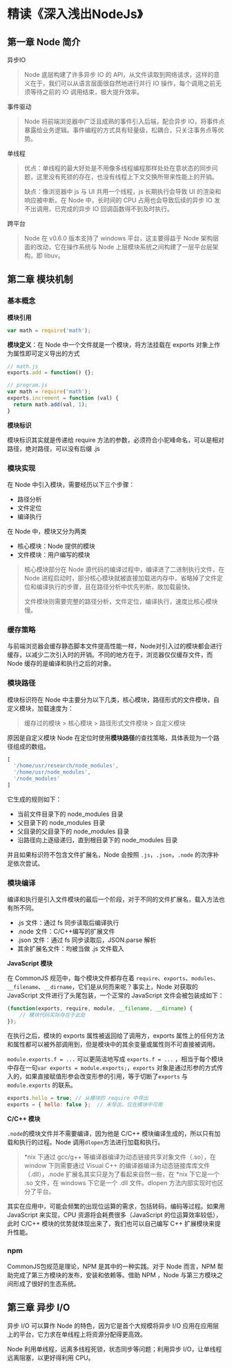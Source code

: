 # 精读《深入浅出NodeJs》

## 第一章 Node 简介

异步IO

> Node 底层构建了许多异步 IO 的 API，从文件读取到网络请求，这样的意义在于，我们可以从语言层面很自然地进行并行 IO 操作，每个调用之前无须等待之前的 IO 调用结束，极大提升效率。

事件驱动

> Node 将前端浏览器中广泛且成熟的事件引入后端，配合异步 IO，将事件点暴露给业务逻辑。事件编程的方式具有轻量级，松耦合，只关注事务点等优势。

单线程

> 优点：单线程的最大好处是不用像多线程编程那样处处在意状态的同步问题，这里没有死锁的存在，也没有线程上下文交换所带来性能上的开销。
>
> 缺点：像浏览器中 js 与 UI 共用一个线程，js 长期执行会导致 UI 的渲染和响应被中断。在 Node 中，长时间的 CPU 占用也会导致后续的异步 IO 发不出调用，已完成的异步 IO 回调函数得不到及时执行。

跨平台

> Node 在 v0.6.0 版本支持了 windows 平台，这主要得益于 Node 架构层面的改动，它在操作系统与 Node 上层模块系统之间构建了一层平台层架构，即 libuv。

## 第二章 模块机制

### 基本概念

**模块引用**

```js
var math = require('math');
```

**模块定义**：在 Node 中一个文件就是一个模块，将方法挂载在 exports 对象上作为属性即可定义导出的方式

```js
// math.js
exports.add = function() {};

// program.js
var math = require('math');
exports.increment = function (val) {
  return math.add(val, 1);
}
```

**模块标识**

模块标识其实就是传递给 require 方法的参数，必须符合小驼峰命名，可以是相对路径，绝对路径，可以没有后缀 .js

### 模块实现

在 Node 中引入模块，需要经历以下三个步骤：

* 路径分析
* 文件定位
* 编译执行

在 Node 中，模块又分为两类

* 核心模块：Node 提供的模块
* 文件模块：用户编写的模块

> 核心模块部分在 Node 源代码的编译过程中，编译进了二进制执行文件，在 Node 进程启动时，部分核心模块就被直接加载进内存中，省略掉了文件定位和编译执行的步骤，且在路径分析中优先判断，故加载最快。
>
> 文件模块则需要完整的路径分析，文件定位，编译执行，速度比核心模块慢。

### 缓存策略

与前端浏览器会缓存静态脚本文件提高性能一样，Node对引入过的模块都会进行缓存，以减少二次引入时的开销。不同的地方在于，浏览器仅仅缓存文件，而 Node 缓存的是编译和执行之后的对象。

### 模块路径

模块标识符在 Node 中主要分为以下几类，核心模块，路径形式的文件模块，自定义模块，加载速度为：

> 缓存过的模块 > 核心模块 > 路径形式文件模块 > 自定义模块

原因是自定义模块 Node 在定位时使用**模块路径**的查找策略，具体表现为一个路径组成的数组。

```js
[
  '/home/usr/research/node_modules',
  '/home/usr/node_modules',
  '/node_modules'
]
```

它生成的规则如下：

* 当前文件目录下的 node_modules 目录
* 父目录下的 node_modules 目录
* 父目录的父目录下的 node_modules 目录
* 沿路径向上逐级递归，直到根目录下的 node_modules 目录

并且如果标识符不包含文件扩展名，Node 会按照 `.js`，`.json`，`.node` 的次序补足依次尝试。

### 模块编译

编译和执行是引入文件模块的最后一个阶段，对于不同的文件扩展名，载入方法也有所不同。

* .js 文件：通过 fs 同步读取后编译执行
* .node 文件：C/C++编写的扩展文件
* .json 文件：通过 fs 同步读取后，JSON.parse 解析
* 其余扩展名文件：均被当做 .js 文件载入

**JavaScript 模块**

在 CommonJS 规范中，每个模块文件都存在着 `require`、`exports`、`modules`、`__filename`、`__dirname`，它们是从何而来呢？事实上，Node 对获取的 JavaScript 文件进行了头尾包装，一个正常的 JavaScript 文件会被包装成如下：

```js
(function(exports, require, module, __filename, __dirname) {
	// 模块代码实际存在于此处
});
```

在执行之后，模块的 exports 属性被返回给了调用方，exports 属性上的任何方法和属性都可以被外部调用到，但是模块中的其余变量或属性则不可直接被调用。

 `module.exports.f = ...` 可以更简洁地写成 `exports.f = ...` ，相当于每个模块中存在一句`var exports = module.exports;`，`exports` 对象是通过形参的方式传入的，如果直接赋值形参会改变形参的引用，等于切断了`exports` 与 `module.exports` 的联系。

```js
exports.hello = true; // 从模块的 require 中导出
exports = { hello: false };  // 未导出，仅在模块中可用
```

**C/C++ 模块**

`.node`的模块文件并不需要编译，因为他是 C/C++ 模块编译生成的，所以只有加载和执行的过程。Node 调用`dlopen`方法进行加载和执行。

> *nix 下通过 gcc/g++ 等编译器编译为动态链接共享对象文件（.so），在 window 下则需要通过 Visual C++ 的编译器编译为动态链接库库文件（.dll），.node 扩展名其实只是为了看起来自然一些，在 *nix 下它是一个 .so 文件，在 windows 下它是一个 .dll 文件。dlopen 方法内部实现时也区分了平台。

其实在应用中，可能会频繁的出现位运算的需求，包括转码，编码等过程。如果用 JavaScript 来实现，CPU 资源将会耗费很多（JavaScript 的位运算效率较低），此时 C/C++ 模块的优势就体现出来了，我们也可以自己编写 C++ 扩展模块来提升性能。

### npm

CommonJS包规范是理论，NPM 是其中的一种实践。对于 Node 而言，NPM 帮助完成了第三方模块的发布，安装和依赖等。借助 NPM ，Node 与第三方模块之间形成了很好的生态系统。

## 第三章 异步 I/O

异步 I/O 可以算作 Node 的特色，因为它是首个大规模将异步 I/O 应用在应用层上的平台，它力求在单线程上将资源分配得更高效。

Node 利用单线程，远离多线程死锁，状态同步等问题；利用异步 I/O，让单线程远离阻塞，以更好得利用 CPU。